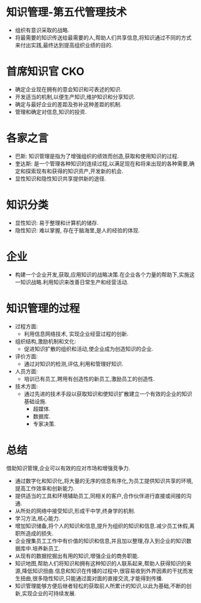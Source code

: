<!--
 * @Description: 
 * @Author: xlm
 * @Date: 2023-02-18 17:28:21
 * @LastEditTime: 2023-03-07 14:37:17
 * @LastEditors: xlm
-->
# 知识管理-第五代管理技术
- 组织有意识采取的战略.
- 将最需要的知识传送给最需要的人,帮助人们共享信息,将知识通过不同的方式来付出实践,最终达到提高组织业绩的目的.

# 首席知识官 CKO
- 确定企业现在拥有的意会知识和可表述的知识.
- 开发适当的机制,以便生产知识,维护知识和分享知识.
- 确定与最好企业的差距及弥补这种差距的机制.
- 管理和确定对信息,知识的投资.
  
# 各家之言
- 巴斯:
  知识管理是指为了增强组织的绩效而创造,获取和使用知识的过程.
- 奎达斯:
  是一个管理各种知识的连续过程,以满足现在和将来出现的各种需要,确定和探索现有和获得的知识资产,开发新的机会.
- 显性知识和隐性知识共享提供新的途径.

# 知识分类
- 显性知识: 易于整理和计算机的储存.
- 隐性知识: 难以掌握, 存在于脑海里,是人的经验的体现.

# 企业
- 构建一个企业开发,获取,应用知识的战略决策.在企业各个力量的帮助下,实施这一知识战略.利用知识来改善日常生产和经营活动.

# 知识管理的过程
- 过程方面: 
  - 利用信息网络技术, 实现企业经营过程的创新.
- 组织结构,激励机制和文化:
  - 促进知识扩散的组织和活动,使企业成为创造知识的企业.
- 评价方面:
  - 通过对知识的检测,评估,利用和管理好知识.
- 人员方面:
  - 培训已有员工,聘用有创造性的新员工,激励员工的创造性. 
- 技术方面:
  - 通过先进的技术手段以获取知识和使知识扩散建立一个有效的企业的知识基础设施.
    - 超媒体.
    - 数据库.
    - 专家决策.

# 总结
借助知识管理,企业可以有效的应对市场和增强竞争力.

- 通过数字化和知识化,将大量的无序的信息有序化,为员工提供知识共享的环境,提高工作效率和创新能力.
- 提供适当的工具和环境辅助员工,同相关的客户,合作伙伴进行直接或间接的沟通.
- 从所处的网络中接受知识,形成干中学,终身学的机制.
- 学习方法,核心能力.
- 增加知识储备,将个人的知识和信息,提升为组织的知识和信息.减少员工休假,离职所造成的损失.
- 企业搜集员工工作中有价值的知识和信息,并且加以整理,存入到企业的知识数据库中.培养新员工.  
- 从现有的数据挖掘出有用的知识,增强企业的商务职能.
- 知识地图,帮助人们将知识和拥有这种知识的人联系起来,帮助人获得知识的来源,降低知识扭曲.信息和知识在传播的过程中,很容易收到外界因素的干扰而发生扭曲,很多隐性知识,只能通过面对面的直接交流,才能得到传播.
- 知识管理能够方便后继者轻松的获取前人所累计的知识,以此为基础,不断的创新,实现企业的可持续发展.